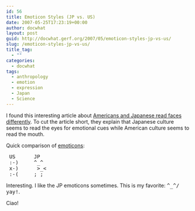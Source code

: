 ```yaml
---
id: 56
title: Emoticon Styles (JP vs. US)
date: 2007-05-25T17:23:19+00:00
author: docwhat
layout: post
guid: http://docwhat.gerf.org/2007/05/emoticon-styles-jp-vs-us/
slug: /emoticon-styles-jp-vs-us/
title_tag:
  - ""
categories:
  - docwhat
tags:
  - anthropology
  - emotion
  - expression
  - Japan
  - Science
---
```

I found this interesting article about <a href="http://www.livescience.com/health/070510_facial_culture.html">Americans and Japanese read faces differently</a>.  To cut the article short, they explain that Japanese culture seems to read the eyes for emotional cues while American culture seems to read the mouth.

Quick comparison of <a rel="tag" href="http://en.wikipedia.org/wiki/Emoticons">emoticons</a>:
<pre> US      JP
 :-)     ^_^
 x-)      &gt;_&lt;
 :-(     ;_;</pre>
Interesting.  I like the JP emoticons sometimes. This is my favorite: <tt>\^_^/ yay!</tt>.

Ciao!
<!--nevermore-->